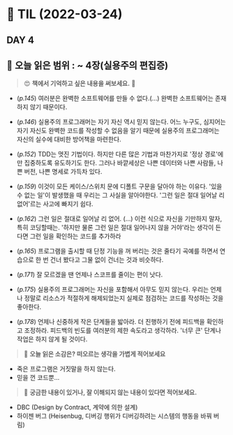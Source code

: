 # :pencil: TIL (2022-03-24)
## DAY 4
:book: 오늘 읽은 범위 : ~ 4장(실용주의 편집증)
---
> :heart_eyes: **책에서 기억하고 싶은 내용을 써보세요.** :clap:
- (_p.145_) 여러분은 완벽한 소프트웨어를 만들 수 없다.(...) 완벽한 소프트웨어는 존재하지 않기 때문이다.  


- (_p.146_) 실용주의 프로그래머는 자기 자신 역시 믿지 않는다. 어느 누구도, 심지어는 자기 자신도 완벽한 코드를 작성할 수 없음을 알기 때문에
실용주의 프로그래머는 자신의 실수에 대비한 방어책을 마련한다.  


- (_p.152_) TDD는 멋진 기법이다. 하지만 다른 많은 기법과 마찬가지로 '정상 경로'에만 집중하도록 유도하기도 한다. 그러나 바깥세상은
나쁜 데이터와 나쁜 사람들, 나쁜 버전, 나쁜 명세로 가득차 있다.  


- (_p.159_) 이것이 모든 케이스/스위치 문에 디폴트 구문을 달아야 하는 이유다. '있을 수 없는 일'이 발생했을 때 우리는 그 사실을 알아야한다.
'그런 일은 절대 일어날 리 없어'르는 사고에 빠지기 쉽다.  


- (_p.162_) 그런 일은 절대로 일어날 리 없어. (...) 이런 식으로 자신을 기만하지 말자, 특히 코딩할때는.
'하지만 물론 그런 일은 절대 일어나지 않을 거야'라는 생각이 든다면 그런 일을 확인하는 코드를 추가하라  


- (_p.165_) 프로그램을 출시할 때 단정 기능을 꺼 버리는 것은 줄타기 곡예를 하면서 연습으로 한 번 건너 봤다고 그물 없이 건너는 것과 비슷하다.  


- (_p.171_) 잘 모르겠을 땐 언제나 스코프를 줄이는 편이 낫다.  


- (_p.175_) 실용주의 프로그래머는 자신을 포함해서 아무도 믿지 않는다. 우리는 언제나 정말로 리소스가 적절하게 해제되었는지 실제로 점검하는
코드를 작성하는 것을 좋아한다.  


- (_p.178_) 언제나 신중하게 작은 단계들을 밟아라. 더 진행하기 전에 피드백을 확인하고 조정하라. 피드백의 빈도를 여러분의 제한 속도라고 생각하라.
'너무 큰' 단계나 작업은 하지 않게 될 것이다.  


> :thinking: **오늘 읽은 소감은? 떠오르는 생각을 가볍게 적어보세요**
- 죽은 프로그램은 거짓말을 하지 않는다.
- 믿을 껀 코드뿐...

> :mag_right: **궁금한 내용이 있거나, 잘 이해되지 않는 내용이 있다면 적어보세요.**
- DBC (Design by Contract, 계약에 의한 설계)
- 하이젠 버그 (Heisenbug, 디버깅 행위가 디버깅하려는 시스템의 행동을 바꿔 버림)
